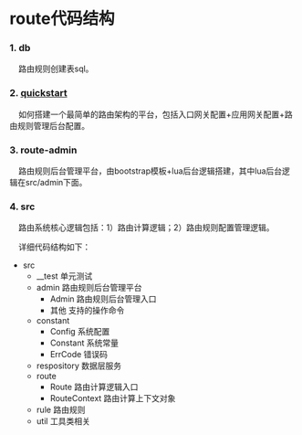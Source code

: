 route代码结构
=========================================================

### 1. db
&nbsp;&nbsp;&nbsp;&nbsp;路由规则创建表sql。

### 2. [quickstart](quickstart/README.md)
&nbsp;&nbsp;&nbsp;&nbsp;如何搭建一个最简单的路由架构的平台，包括入口网关配置+应用网关配置+路由规则管理后台配置。

### 3. route-admin
&nbsp;&nbsp;&nbsp;&nbsp;路由规则后台管理平台，由bootstrap模板+lua后台逻辑搭建，其中lua后台逻辑在src/admin下面。

### 4. src
&nbsp;&nbsp;&nbsp;&nbsp;路由系统核心逻辑包括：1）路由计算逻辑；2）路由规则配置管理逻辑。

&nbsp;&nbsp;&nbsp;&nbsp;详细代码结构如下：
* src
    * __test 单元测试
    * admin 路由规则后台管理平台
        * Admin 路由规则后台管理入口
        * 其他 支持的操作命令
    * constant
        * Config 系统配置
        * Constant 系统常量
        * ErrCode 错误码
    * respository 数据层服务
    * route
        * Route 路由计算逻辑入口
        * RouteContext 路由计算上下文对象
    * rule 路由规则
    * util 工具类相关